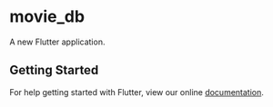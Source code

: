 # movie_db

A new Flutter application.

## Getting Started

For help getting started with Flutter, view our online
[documentation](https://flutter.io/).
